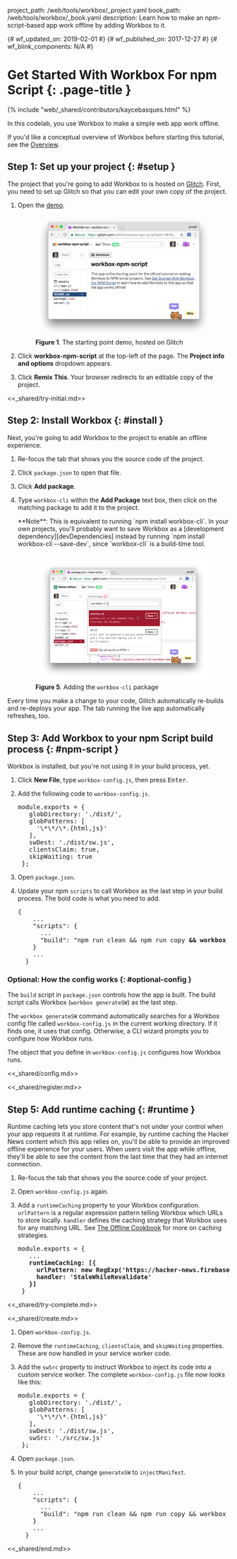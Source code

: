 project_path: /web/tools/workbox/_project.yaml
book_path: /web/tools/workbox/_book.yaml
description: Learn how to make an npm-script-based app work offline by adding Workbox to it.

{# wf_updated_on: 2019-02-01 #}
{# wf_published_on: 2017-12-27 #}
{# wf_blink_components: N/A #}

# Get Started With Workbox For npm Script {: .page-title }

{% include "web/_shared/contributors/kaycebasques.html" %}

In this codelab, you use Workbox to make a simple web app work offline.

If you'd like a conceptual overview of Workbox before starting this tutorial,
see the [Overview](/web/tools/workbox/overview).

## Step 1: Set up your project {: #setup }

The project that you're going to add Workbox to is hosted on [Glitch][Glitch].
First, you need to set up Glitch so that you can edit your own copy of the
project.

[Glitch]: https://glitch.com/about/

1. Open the [demo](https://glitch.com/edit/#!/workbox-npm-script).

     <figure>
       <img src="imgs/npm-script/demo.png"
         alt="The starting point demo, hosted on Glitch"/>
       <figcaption>
         <b>Figure 1</b>. The starting point demo, hosted on Glitch
       </figcaption>
     </figure>

1. Click **workbox-npm-script** at the top-left of the page. The **Project
   info and options** dropdown appears.
1. Click **Remix This**. Your browser redirects to an editable copy of
   the project.

<<_shared/try-initial.md>>

## Step 2: Install Workbox {: #install }

Next, you're going to add Workbox to the project to enable an offline
experience.

1. Re-focus the tab that shows you the source code of the project.
1. Click `package.json` to open that file.
1. Click **Add package**.
1. Type `workbox-cli` within the **Add Package** text box, then
   click on the matching package to add it to the project.

     <aside class="note">**Note**: This is equivalent to running `npm install
     workbox-cli`. In your own projects, you'll probably want to
     save Workbox as a [development dependency][devDependencies] instead by
     running `npm install workbox-cli --save-dev`, since
     `workbox-cli` is a build-time tool.</aside>

     <figure>
       <img src="imgs/npm-script/add-package.png"
         alt="Adding the workbox-cli package"/>
       <figcaption>
         <b>Figure 5</b>. Adding the <code>workbox-cli</code> package
       </figcaption>
     </figure>

[devDependencies]: https://docs.npmjs.com/files/package.json#devdependencies

Every time you make a change to your code, Glitch automatically
re-builds and re-deploys your app. The tab running the live app automatically
refreshes, too.

## Step 3: Add Workbox to your npm Script build process {: #npm-script }

Workbox is installed, but you're not using it in your build process, yet.

1. Click **New File**, type `workbox-config.js`, then press <kbd>Enter</kbd>.
1. Add the following code to `workbox-config.js`.

    <pre class="prettyprint">module.exports = {
      globDirectory: './dist/',
      globPatterns: [
        '\*\*/\*.{html,js}'
      ],
      swDest: './dist/sw.js',
      clientsClaim: true,
      skipWaiting: true
    };</pre>

1. Open `package.json`.
1. Update your npm `scripts` to call Workbox as the last step in your build process. The bold
   code is what you need to add.

     <pre class="prettyprint">{
       ...
       "scripts": {
         ...
         "build": "npm run clean && npm run copy <strong>&& workbox generateSW</strong>"
       }
       ...
     }</pre>

### Optional: How the config works {: #optional-config }

The `build` script in `package.json` controls how the app is built. The build script calls
Workbox (`workbox generateSW`) as the last step.

The `workbox generateSW` command automatically searches for a Workbox config file called
`workbox-config.js` in the current working directory. If it finds one, it uses that config.
Otherwise, a CLI wizard prompts you to configure how Workbox runs.

The object that you define in `workbox-config.js` configures how Workbox runs.

<<_shared/config.md>>

<<_shared/register.md>>

## Step 5: Add runtime caching {: #runtime }

Runtime caching lets you store content that's not under your control
when your app requests it at runtime. For example, by runtime caching the
Hacker News content which this app relies on, you'll be able to provide
an improved offline experience for your users. When users visit the app
while offline, they'll be able to see the content from the last time
that they had an internet connection.

1. Re-focus the tab that shows you the source code of your project.
1. Open `workbox-config.js` again.
1. Add a `runtimeCaching` property to your Workbox configuration.
   `urlPattern` is a regular expression pattern telling Workbox which
   URLs to store locally. `handler` defines the caching strategy that Workbox
   uses for any matching URL. See [The Offline Cookbook][cookbook] for more
   on caching strategies.

    <pre class="prettyprint">module.exports = {
      ...
      <strong>runtimeCaching: [{
        urlPattern: new RegExp('https://hacker-news.firebaseio.com'),
        handler: 'StaleWhileRevalidate'
      }]</strong>
    }</pre>


[cookbook]: /web/fundamentals/instant-and-offline/offline-cookbook/

<<_shared/try-complete.md>>

<<_shared/create.md>>

1. Open `workbox-config.js`.
1. Remove the `runtimeCaching`, `clientsClaim`, and `skipWaiting` properties.
   These are now handled in your service worker code.
1. Add the `swSrc` property to instruct Workbox to inject its code into a custom service worker.
   The complete `workbox-config.js` file now looks like this:

    <pre class="prettyprint">module.exports = {
      globDirectory: './dist/',
      globPatterns: [
        '\*\*/\*.{html,js}'
      ],
      swDest: './dist/sw.js',
      swSrc: './src/sw.js'
    };</pre>

1. Open `package.json`.
1. In your build script, change `generateSW` to `injectManifest`.

     <pre class="prettyprint">{
       ...
       "scripts": {
         ...
         "build": "npm run clean && npm run copy && workbox <strong>injectManifest</strong>"
       }
       ...
     }</pre>

<<_shared/end.md>>
